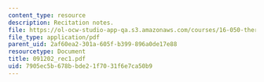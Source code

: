 ```yaml
---
content_type: resource
description: Recitation notes.
file: https://ol-ocw-studio-app-qa.s3.amazonaws.com/courses/16-050-thermal-energy-fall-2002/7905ec5b678bbde21f7031f6e7ca50b9_091202_rec1.pdf
file_type: application/pdf
parent_uid: 2af60ea2-301a-605f-b399-896a0de17e88
resourcetype: Document
title: 091202_rec1.pdf
uid: 7905ec5b-678b-bde2-1f70-31f6e7ca50b9
---
```

